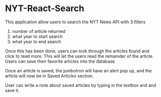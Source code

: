 # NYT-React-Search
This application allow users to search the NYT News API with 3 filters 
  1. number of article returned
  2. what year to start search
  3. what year to end search

Once this has been done, users can look through the articles found and click to read more. This will let the users read the remainder of the article. Users can save their favorite articles into the database 

Once an article is saved, the jumbotron will have an alert pop up, and the article will now be in Saved Articles section.

User can write a note about saved articles by typing in the textbox and and save it.
